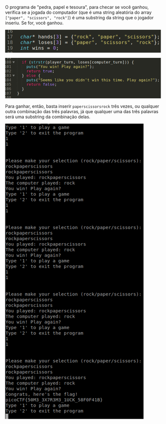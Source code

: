 O programa de "pedra, papel e tesoura", para checar se você ganhou, verifica se a jogada do computador (que é uma string aleatória do array `["paper", "scissors", "rock"]`) é uma substring da string que o jogador inseriu. Se for, você ganhou.

![](/Screenshots/Pasted%20image%2020220315211627.png)

![](/Screenshots/Pasted%20image%2020220315211619.png)

Para ganhar, então, basta inserir `paperscissorsrock` três vezes, ou qualquer outra combinação das três palavras, já que qualquer uma das três palavras será uma substring da combinação delas.

![](/Screenshots/Pasted%20image%2020220315211603.png)